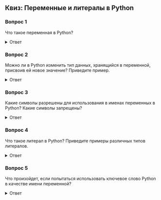 ## Квиз: Переменные и литералы в Python

### Вопрос 1
Что такое переменная в Python?

<details>
<summary>Ответ</summary>
Переменная — это именованная область памяти, предназначенная для хранения данных. В Python переменные используются для того, чтобы сохранить и оперировать значениями различных типов.
</details>

### Вопрос 2
Можно ли в Python изменить тип данных, хранящийся в переменной, присвоив ей новое значение? Приведите пример.

<details>
<summary>Ответ</summary>
Да, в Python переменные имеют динамическую типизацию, что позволяет изменять тип данных переменной при присваивании нового значения. Например:

```python
x = 10      # x — это целое число (int)
x = "hello" # теперь x — это строка (str)
```
</details>

### Вопрос 3
Какие символы разрешены для использования в именах переменных в Python? Какие символы запрещены?

<details>
<summary>Ответ</summary>
В именах переменных разрешены буквы (a-z, A-Z), цифры (0-9) и символ подчеркивания `_`. Имя переменной не может начинаться с цифры. Запрещено использовать ключевые слова Python в качестве имен переменных.
</details>

### Вопрос 4
Что такое литерал в Python? Приведите примеры различных типов литералов.

<details>
<summary>Ответ</summary>
Литерал — это фиксированное значение, записанное непосредственно в коде программы. Примеры:

- Числовой литерал: `42`, `3.14`
- Строковый литерал: `"Hello"`, `'World'`
- Логический литерал: `True`, `False`
- Литерал `None`: `None`
</details>

### Вопрос 5
Что произойдет, если попытаться использовать ключевое слово Python в качестве имени переменной?

<details>
<summary>Ответ</summary>
Если попытаться использовать ключевое слово Python (например, `if`, `for`, `class`) в качестве имени переменной, программа выдаст синтаксическую ошибку (`SyntaxError`).
</details>